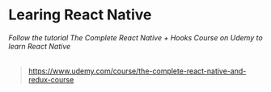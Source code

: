 # Learing React Native
###### Follow the tutorial *The Complete React Native + Hooks Course* on Udemy to learn React Native
> https://www.udemy.com/course/the-complete-react-native-and-redux-course
